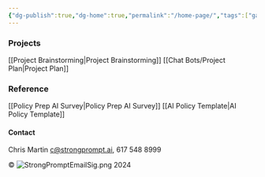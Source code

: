 ```yaml
---
{"dg-publish":true,"dg-home":true,"permalink":"/home-page/","tags":["gardenEntry"],"dgPassFrontmatter":true,"created":"2024-11-18T15:00:48.959-07:00","updated":"2024-11-19T20:40:51.935-07:00"}
---
```


### Projects
[[Project Brainstorming\|Project Brainstorming]]
[[Chat Bots/Project Plan\|Project Plan]]
### Reference
[[Policy Prep AI Survey\|Policy Prep AI Survey]]
[[AI Policy Template\|AI Policy Template]]


<div class="transclusion internal-embed is-loaded"><div class="markdown-embed">



#### Contact
Chris Martin c@strongprompt.ai, 617 548 8999

© ![StrongPromptEmailSig.png](/img/user/StrongPromptEmailSig.png) 2024

</div></div>
